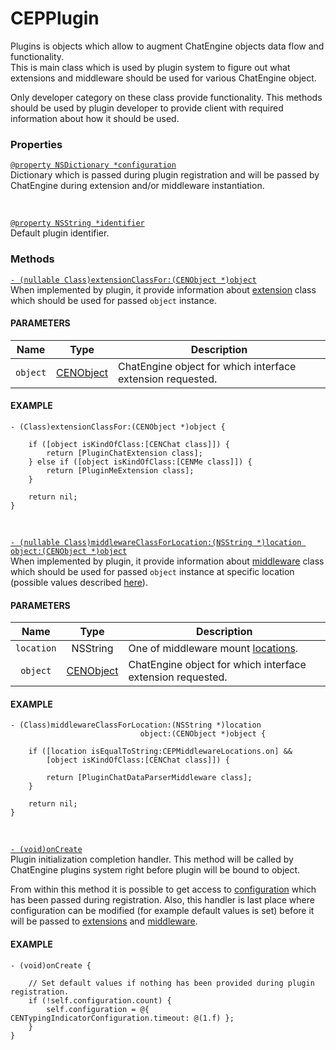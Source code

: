 # CEPPlugin

Plugins is objects which allow to augment ChatEngine objects data flow and functionality.  
This is main class which is used by plugin system to figure out what extensions and middleware should be used for various ChatEngine object.  

Only developer category on these class provide functionality. This methods should be used by plugin developer to provide client with required information about how it should be used.  

### Properties

<a id="configuration"/>

[`@property NSDictionary *configuration`](#configuration)  
Dictionary which is passed during plugin registration and will be passed by ChatEngine during extension and/or middleware instantiation.  

<br/><a id="identifier"/>

[`@property NSString *identifier`](#identifier)  
Default plugin identifier.  

### Methods

<a id="extensionclassfor"/>

[`- (nullable Class)extensionClassFor:(CENObject *)object`](#extensionclassfor)  
When implemented by plugin, it provide information about [extension](reference-extension) class which should be used for passed `object` instance.  

#### PARAMETERS

| Name    | Type         | Description        |
|:-------:|:------------:| ------------------ |  
| `object` | [CENObject](reference-object) | ChatEngine object for which interface extension requested.  |   

#### EXAMPLE

```objc
- (Class)extensionClassFor:(CENObject *)object {

    if ([object isKindOfClass:[CENChat class]]) {
        return [PluginChatExtension class];
    } else if ([object isKindOfClass:[CENMe class]]) { 
        return [PluginMeExtension class];
    }

    return nil;
}
```

<br/><a id="middlewareclassforlocation"/>

[`- (nullable Class)middlewareClassForLocation:(NSString *)location object:(CENObject *)object`](#middlewareclassforlocation)  
When implemented by plugin, it provide information about [middleware](reference-middleware) class which should be used for passed `object` instance at specific location (possible values described [here](reference-middleware-locations)).  

#### PARAMETERS

| Name       | Type         | Description        |
|:----------:|:------------:| ------------------ |  
| `location` | NSString | One of middleware mount [locations](reference-middleware-locations).  |   
|  `object`  | [CENObject](reference-object) | ChatEngine object for which interface extension requested.  |    

#### EXAMPLE

```objc
- (Class)middlewareClassForLocation:(NSString *)location 
                             object:(CENObject *)object {
    
    if ([location isEqualToString:CEPMiddlewareLocations.on] && 
        [object isKindOfClass:[CENChat class]]) {

        return [PluginChatDataParserMiddleware class];
    }

    return nil;
}
```

<br/><a id="oncreate"/>

[`- (void)onCreate`](#oncreate)  
Plugin initialization completion handler. This method will be called by ChatEngine plugins system right before plugin will be bound to object.  

From within this method it is possible to get access to [configuration](reference-plugin#configuration) which has been passed during registration. Also, this handler is last place where configuration can be modified (for example default values is set) before it will be passed to [extensions](reference-extension) and [middleware](reference-middleware).   

#### EXAMPLE

```objc
- (void)onCreate {
    
    // Set default values if nothing has been provided during plugin registration.
    if (!self.configuration.count) {
        self.configuration = @{ CENTypingIndicatorConfiguration.timeout: @(1.f) };
    }
}
```